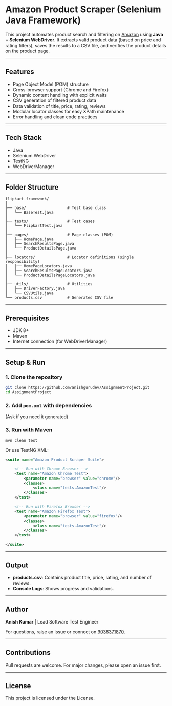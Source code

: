 # Amazon Product Scraper (Selenium Java Framework)

This project automates product search and filtering on [Amazon](https://www.amazon.com) using **Java + Selenium WebDriver**. It extracts valid product data (based on price and rating filters), saves the results to a CSV file, and verifies the product details on the product page.

---

## Features
- Page Object Model (POM) structure
- Cross-browser support (Chrome and Firefox)
- Dynamic content handling with explicit waits
- CSV generation of filtered product data
- Data validation of title, price, rating, reviews
- Modular locator classes for easy XPath maintenance
- Error handling and clean code practices

---

## Tech Stack
- Java
- Selenium WebDriver
- TestNG
- WebDriverManager

---

## Folder Structure
```
flipkart-framework/
│
├── base/                  # Test base class
│   └── BaseTest.java
│
├── tests/                 # Test cases
│   └── FlipkartTest.java
│
├── pages/                 # Page classes (POM)
│   ├── HomePage.java
│   ├── SearchResultsPage.java
│   └── ProductDetailsPage.java
│
├── locators/              # Locator definitions (single responsibility)
│   ├── HomePageLocators.java
│   ├── SearchResultsPageLocators.java
│   └── ProductDetailsPageLocators.java
│
├── utils/                 # Utilities
│   ├── DriverFactory.java
│   └── CSVUtils.java
└── products.csv           # Generated CSV file
```

---

## Prerequisites
- JDK 8+
- Maven
- Internet connection (for WebDriverManager)

---

## Setup & Run

### 1. Clone the repository
```bash
git clone https://github.com/anishgurudev/AssignmentProject.git
cd AssignmentProject
```

### 2. Add `pom.xml` with dependencies
(Ask if you need it generated)

### 3. Run with Maven
```bash
mvn clean test
```

Or use TestNG XML:
```xml
<suite name="Amazon Product Scraper Suite">

    <!-- Run with Chrome Browser -->
    <test name="Amazon Chrome Test">
        <parameter name="browser" value="chrome"/>
        <classes>
            <class name="tests.AmazonTest"/>
        </classes>
    </test>

    <!-- Run with Firefox Browser -->
    <test name="Amazon Firefox Test">
        <parameter name="browser" value="firefox"/>
        <classes>
            <class name="tests.AmazonTest"/>
        </classes>
    </test>

</suite>
```

---

## Output
- **products.csv**: Contains product title, price, rating, and number of reviews.
- **Console Logs**: Shows progress and validations.

---

## Author
**Anish Kumar**  |  Lead Software Test Engineer

For questions, raise an issue or connect on [9036371870](9036371870).

---

## Contributions
Pull requests are welcome. For major changes, please open an issue first.

---

## License
This project is licensed under the License.
